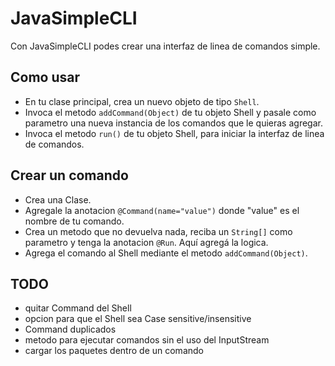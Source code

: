 # JavaSimpleCLI 
Con JavaSimpleCLI podes crear una interfaz de linea de comandos simple.

## Como usar
* En tu clase principal, crea un nuevo objeto de tipo <code>Shell</code>.
* Invoca el metodo <code>addCommand(Object)</code> de tu objeto Shell y pasale como parametro una nueva instancia de los comandos que le quieras agregar.
* Invoca el metodo <code>run()</code> de tu objeto Shell, para iniciar la interfaz de linea de comandos.

## Crear un comando
* Crea una Clase.
* Agregale la anotacion <code>@Command(name="value")</code> donde "value" es el nombre de tu comando.
* Crea un metodo que no devuelva nada, reciba un <code>String[]</code> como parametro y tenga la anotacion <code>@Run</code>. 
Aquí agregá la logica.
* Agrega el comando al Shell mediante el metodo <code>addCommand(Object)</code>.

## TODO
* quitar Command del Shell
* opcion para que el Shell sea Case sensitive/insensitive
* Command duplicados
* metodo para ejecutar comandos sin el uso del InputStream
* cargar los paquetes dentro de un comando
